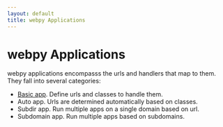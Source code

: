 ```yaml
---
layout: default
title: webpy Applications
---
```


# webpy Applications

webpy applications encompasss the urls and handlers that map to them. They fall into several categories:

* [Basic app](/docs/0.3/apps/basic). Define urls and classes to handle them.
* Auto app. Urls are determined automatically based on classes.
* Subdir app. Run multiple apps on a single domain based on url.
* Subdomain app. Run multiple apps based on subdomains.